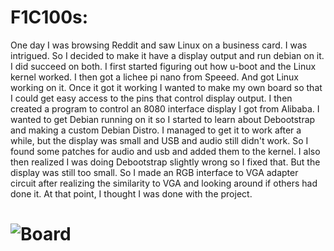 # F1C100s:

One day I was browsing Reddit and saw Linux on a business card. I was intrigued. So I decided to make it have a display output and run debian on it. I did succeed on both. I first started figuring out how u-boot and the Linux kernel worked. I then got a lichee pi nano from Speeed. And got Linux working on it. Once it got it working I wanted to make my own board so that I could get easy access to the pins that control display output. I then created a program to control an 8080 interface display I got from Alibaba. I wanted to get Debian running on it so I started to learn about Debootstrap and making a custom Debian Distro. I managed to get it to work after a while, but the display was small and USB and audio still didn't work. So I found some patches for audio and usb and added them to the kernel. I also then realized I was doing Debootstrap slightly wrong so I fixed that. But the display was still too small. So I made an RGB interface to VGA adapter circuit after realizing the similarity to VGA and looking around if others had done it. At that point, I thought I was done with the project.

# ![Board](/images/icon.jpeg)
